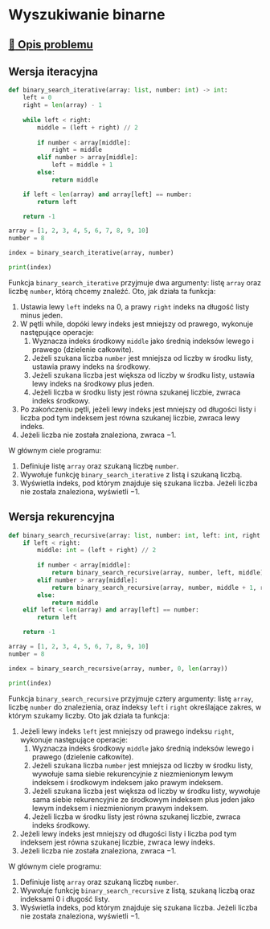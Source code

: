 # Wyszukiwanie binarne

## [:link: Opis problemu](../../../../algorithms/searching/binary-search.md)

## Wersja iteracyjna

```python linenums="1"
def binary_search_iterative(array: list, number: int) -> int:
    left = 0
    right = len(array) - 1
    
    while left < right:
        middle = (left + right) // 2
        
        if number < array[middle]:
            right = middle
        elif number > array[middle]:
            left = middle + 1
        else:
            return middle

    if left < len(array) and array[left] == number:
        return left

    return -1

array = [1, 2, 3, 4, 5, 6, 7, 8, 9, 10]
number = 8

index = binary_search_iterative(array, number)

print(index)
```

Funkcja `binary_search_iterative` przyjmuje dwa argumenty: listę `array` oraz liczbę `number`, którą chcemy znaleźć. Oto, jak działa ta funkcja:

1. Ustawia lewy `left` indeks na $0$, a prawy `right` indeks na długość listy minus jeden.
2. W pętli while, dopóki lewy indeks jest mniejszy od prawego, wykonuje następujące operacje:
    1. Wyznacza indeks środkowy `middle` jako średnią indeksów lewego i prawego (dzielenie całkowite).
    2. Jeżeli szukana liczba `number` jest mniejsza od liczby w środku listy, ustawia prawy indeks na środkowy.
    3. Jeżeli szukana liczba jest większa od liczby w środku listy, ustawia lewy indeks na środkowy plus jeden.
    4. Jeżeli liczba w środku listy jest równa szukanej liczbie, zwraca indeks środkowy.
3. Po zakończeniu pętli, jeżeli lewy indeks jest mniejszy od długości listy i liczba pod tym indeksem jest równa szukanej liczbie, zwraca lewy indeks.
4. Jeżeli liczba nie została znaleziona, zwraca $-1$.

W głównym ciele programu:

1. Definiuje listę `array` oraz szukaną liczbę `number`.
2. Wywołuje funkcję `binary_search_iterative` z listą i szukaną liczbą.
3. Wyświetla indeks, pod którym znajduje się szukana liczba. Jeżeli liczba nie została znaleziona, wyświetli $-1$.

## Wersja rekurencyjna

```python linenums="1"
def binary_search_recursive(array: list, number: int, left: int, right: int) -> int:
    if left < right:
        middle: int = (left + right) // 2
        
        if number < array[middle]:
            return binary_search_recursive(array, number, left, middle)
        elif number > array[middle]:
            return binary_search_recursive(array, number, middle + 1, right)
        else:
            return middle
    elif left < len(array) and array[left] == number:
        return left

    return -1

array = [1, 2, 3, 4, 5, 6, 7, 8, 9, 10]
number = 8

index = binary_search_recursive(array, number, 0, len(array))

print(index)
```

Funkcja `binary_search_recursive` przyjmuje cztery argumenty: listę `array`, liczbę `number` do znalezienia, oraz indeksy `left` i `right` określające zakres, w którym szukamy liczby. Oto jak działa ta funkcja:

1. Jeżeli lewy indeks `left` jest mniejszy od prawego indeksu `right`, wykonuje następujące operacje:
   1. Wyznacza indeks środkowy `middle` jako średnią indeksów lewego i prawego (dzielenie całkowite).
   2. Jeżeli szukana liczba `number` jest mniejsza od liczby w środku listy, wywołuje sama siebie rekurencyjnie z niezmienionym lewym indeksem i środkowym indeksem jako prawym indeksem.
   3. Jeżeli szukana liczba jest większa od liczby w środku listy, wywołuje sama siebie rekurencyjnie ze środkowym indeksem plus jeden jako lewym indeksem i niezmienionym prawym indeksem.
   4. Jeżeli liczba w środku listy jest równa szukanej liczbie, zwraca indeks środkowy.
2. Jeżeli lewy indeks jest mniejszy od długości listy i liczba pod tym indeksem jest równa szukanej liczbie, zwraca lewy indeks.
3. Jeżeli liczba nie została znaleziona, zwraca $-1$.

W głównym ciele programu:

1. Definiuje listę `array` oraz szukaną liczbę `number`.
2. Wywołuje funkcję `binary_search_recursive` z listą, szukaną liczbą oraz indeksami $0$ i długość listy.
3. Wyświetla indeks, pod którym znajduje się szukana liczba. Jeżeli liczba nie została znaleziona, wyświetli $-1$.
